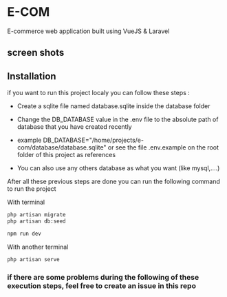 # E-COM

E-commerce web application built using VueJS & Laravel

## screen shots



## Installation

if you want to run this project localy you can follow these steps :

* Create a sqlite file named database.sqlite inside the database folder
* Change the DB_DATABASE value in the .env file to the absolute path of database that you have created recently
* example DB_DATABASE="/home/projects/e-com/database/database.sqlite" or see the file .env.example on the root folder of this project as references

* You can also use any others database as what you want (like mysql,....)

After all these previous steps are done you can run the following command to run the project

With terminal
```sh
php artisan migrate
php artisan db:seed
```

```sh
npm run dev
```
With another terminal
```sh
php artisan serve
```

### if there are some problems during the following of these execution steps, feel free to create an issue in this repo
